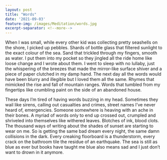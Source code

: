 ```yaml
---
layout: post
title: "Words"
date: '2021-09-03'
feature-img: /images/Meditation/words.jpg
excerpt-separator: <!--more-->
---
```

When I was small, while every other kid was collecting pretty seashells on the shore, I picked up pebbles. Shards of bottle glass that filtered sunlight to the exact colour of the sea. Sand that trickled through my fingers, smooth as water. I put them into my pocket so they jingled all the ride home like loose change and I wrote about them. I went to sleep with no lullaby, just the whispering of the breezes that made the mirror-like surface shiver and a piece of paper clutched in my damp hand. The next day all the words would have been blurry and illegible but I loved them all the same. Rhymes that mimicked the rise and fall of mountain ranges. Words that tumbled from my fingertips like crumbling paint on the side of an abandoned house.

These days I’m tired of having words buzzing in my head. Sometimes they wail like sirens, calling out casualties and crimes, street names I’ve never heard of, emergencies. Someone somewhere is heaving with an ache in their bones. A myriad of words only to end up crossed out, crumpled and shriveled into themselves like withered leaves. Blotches of ink, blood clots. The thousand ways of writing about the shades of sunset are starting to wear on me. So is getting the same bad dream every night, the same damn collisions in the dark. Every creaking floorboard is a thunderstorm, every crack on the bathroom tile the residue of an earthquake. The sea is still as blue as ever but books have taught me blue also means sad and I just don’t want to drown in it anymore.
